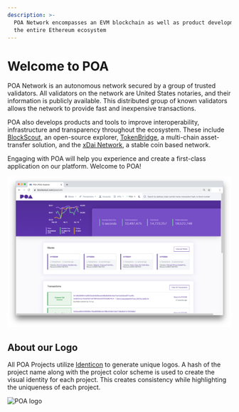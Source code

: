 ```yaml
---
description: >-
  POA Network encompasses an EVM blockchain as well as product development for
  the entire Ethereum ecosystem
---
```


# Welcome to POA

POA Network is an autonomous network secured by a group of trusted validators. All validators on the network are United States notaries, and their information is publicly available.  This distributed group of known validators allows the network to provide fast and inexpensive transactions.

POA also develops products and tools to improve interoperability, infrastructure and transparency throughout the ecosystem. These include [BlockScout](https://docs.blockscout.com/), an open-source explorer, [TokenBridge](https://docs.tokenbridge.net/), a multi-chain asset-transfer solution, and the [xDai Network](https://www.xdaichain.com/), a stable coin based network.

Engaging with POA will help you experience and create a first-class application on our platform. Welcome to POA!

![POA on the BlockScout.com Blockchain Explorer](.gitbook/assets/poa1.png)

## About our Logo

All POA Projects utilize [Identicon](http://identicon.net/) to generate unique logos. A hash of the project name along with the project color scheme is used to create the visual identity for each project. This creates consistency while highlighting the uniqueness of each project.

![POA logo](.gitbook/assets/poa_2.png)





